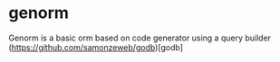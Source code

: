 # genorm

Genorm is a basic orm based on code generator using a query builder (https://github.com/samonzeweb/godb)[godb]
